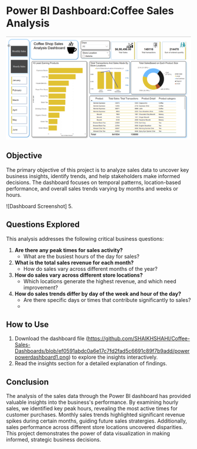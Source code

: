 # Power BI Dashboard:Coffee Sales Analysis 
![Dashboard Screenshot](
https://github.com/SHAIKHSHAHI/Coffee-Sales-Dashboards/blob/ef0591abdc0a6e17c7fd2fad5c6691c89f7b9add/powerpowerdashboard1.png)

## Objective
The primary objective of this project is to analyze sales data to uncover key business insights, identify trends, and help stakeholders make informed decisions. 
The dashboard focuses on temporal patterns, location-based performance, and overall sales trends varying by months and weeks or hours.

![Dashboard Screenshot]
5. 
## Questions Explored
This analysis addresses the following critical business questions:
1. **Are there any peak times for sales activity?**
   - What are the busiest hours of the day for sales?
2. **What is the total sales revenue for each month?**
   - How do sales vary across different months of the year?
3. **How do sales vary across different store locations?**
   - Which locations generate the highest revenue, and which need improvement?
4. **How do sales trends differ by day of the week and hour of the day?**
   - Are there specific days or times that contribute significantly to sales?
   - 


## How to Use
1. Download the dashboard file (https://github.com/SHAIKHSHAHI/Coffee-Sales-Dashboards/blob/ef0591abdc0a6e17c7fd2fad5c6691c89f7b9add/powerpowerdashboard1.png)
 to explore the insights interactively. 
4. Read the insights section  for a detailed explanation of findings.

## Conclusion
The analysis of the sales data through the Power BI dashboard has provided valuable insights into the business's performance. By examining hourly sales, we identified key peak hours, revealing the most active times for customer purchases. Monthly sales trends highlighted significant revenue spikes during certain months, guiding future sales stratergies. Additionally, sales performance across different store locations uncovered disparities. This project demonstrates the power of data visualization in making informed, strategic business decisions.
